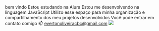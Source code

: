 bem vindo
Estou estudando na Alura
Estou me desenvolvendo na linguagem JavaScript
Utilizo esse espaço para minha organização e compartilhamento dos meu projetos desenvolvidos
Você pode entrar em contato comigo 📫
evertonoliveiracbc@gmail.com
![]([link](htt://media1.tenor.com/m/Z13HkN6etRQAAAAd/tttt-brad-pitt.gif))
